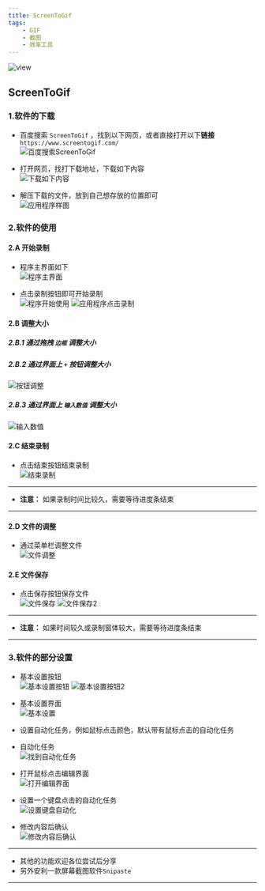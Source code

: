 ```yaml
---
title: ScreenToGif
tags:
    - GIF
    - 截图
    - 效率工具
---
```


![view](./ScreenToGif/view.jpg)

 <!--more-->

## ScreenToGif

### 1.软件的下载

- 百度搜索 `ScreenToGif` ，找到以下网页，或者直接打开以下**链接** `https://www.screentogif.com/`<br>
  ![百度搜索ScreenToGif](./ScreenToGif/百度搜索.png "百度搜索ScreenToGif")

- 打开网页，找打下载地址，下载如下内容<br>
  ![下载如下内容](./ScreenToGif/下载如下内容.png "下载如下内容")

- 解压下载的文件，放到自己想存放的位置即可<br>
  ![应用程序样图](./ScreenToGif/应用程序样图.png "应用程序样图")

### 2.软件的使用

#### 2.A 开始录制

- 程序主界面如下<br>
  ![程序主界面](./ScreenToGif/程序主界面.png "程序主界面")

- 点击录制按钮即可开始录制<br>
  ![程序开始使用](./ScreenToGif/程序开始使用.png "程序开始使用")
  ![应用程序点击录制](./ScreenToGif/应用程序点击录制.png "应用程序点击录制")

#### 2.B 调整大小

##### 2.B.1 通过拖拽 `边框` 调整大小

##### 2.B.2 通过界面上 `+` 按钮调整大小

![按钮调整](./ScreenToGif/按钮调整.png "按钮调整")

##### 2.B.3 通过界面上 `输入数值` 调整大小

![输入数值](./ScreenToGif/输入数值.png "输入数值")

#### 2.C 结束录制

- 点击结束按钮结束录制<br>
  ![结束录制](./ScreenToGif/结束录制.png "结束录制")

---

- **注意：** 如果录制时间比较久，需要等待进度条结束

---

#### 2.D 文件的调整

- 通过菜单栏调整文件<br>
  ![文件调整](./ScreenToGif/文件调整.png "文件调整")

#### 2.E 文件保存

- 点击保存按钮保存文件<br>
  ![文件保存](./ScreenToGif/文件保存.png "文件保存")
  ![文件保存2](./ScreenToGif/文件保存2.png "文件保存2")

---

- **注意：** 如果时间较久或录制窗体较大，需要等待进度条结束

---

### 3.软件的部分设置

- 基本设置按钮<br>
  ![基本设置按钮](./ScreenToGif/基本设置按钮.png "基本设置按钮")
  ![基本设置按钮2](./ScreenToGif/基本设置按钮2.png "基本设置按钮2")
- 基本设置界面<br>
  ![基本设置](./ScreenToGif/基本设置.png "基本设置")

- 设置自动化任务，例如鼠标点击颜色，默认带有鼠标点击的自动化任务
- 自动化任务<br>
  ![找到自动化任务](./ScreenToGif/找到自动化任务.png "找到自动化任务")
- 打开鼠标点击编辑界面<br>
  ![打开编辑界面](./ScreenToGif/打开编辑界面.png "打开编辑界面")

- 设置一个键盘点击的自动化任务<br>
  ![设置键盘自动化](./ScreenToGif/设置键盘自动化.png "设置键盘自动化")
- 修改内容后确认<br>
  ![修改内容后确认](./ScreenToGif/修改内容后确认.png "修改内容后确认")

---

- 其他的功能欢迎各位尝试后分享
- 另外安利一款屏幕截图软件`Snipaste`

---
